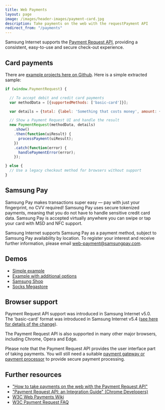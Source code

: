 ```yaml
---
title: Web Payments
layout: page
image: /images/header-images/payment-card.jpg
description: Take payments on the web with the requestPayment API
redirect_from: "/payments"
---
```

Samsung Internet supports the [Payment Request API](https://www.w3.org/TR/payment-request/), providing
a consistent, easy-to-use and secure check-out experience.

## Card payments

There are [example projects here on Github](https://github.com/SamsungInternet/examples). Here is a simple extracted sample:

```javascript
if (window.PaymentRequest) {

  // To accept debit and credit card payments
  var methodData = [{supportedMethods: ['basic-card']}];

  var details = {total: {label: 'Something that costs money', amount: {currency: 'GBP', value: '9.99'}}};

  // Show a Payment Request UI and handle the result
  new PaymentRequest(methodData, details)
    .show()
    .then(function(uiResult) {
      processPayment(uiResult);
    })
    .catch(function(error) {
      handlePaymentError(error);
    });

} else {
  // Use a legacy checkout method for browsers without support
}
```

## Samsung Pay

Samsung Pay makes transactions super easy — pay with just your fingerprint, no CVV required! Samsung Pay uses secure tokenized payments, meaning that you do not have to handle sensitive credit card data. Samsung Pay is accepted virtually anywhere you can swipe or tap your card with MSD and NFC support.

Samsung Internet supports Samsung Pay as a payment method, subject to Samsung Pay availability by location. To register your interest and receive further information, please email [web-payment@samsungpay.com](mailto:web-payment@samsungpay.com).

## Demos

* [Simple example](https://samsunginter.net/examples/payment-request-demo-simple/)
* [Example with additional options](https://samsunginter.net/examples/payment-request-demo-options/)
* [Samsung Shop](https://github.com/SamsungInternet/samsung-shop)
* [Socks Megastore](https://github.com/SamsungInternet/examples/tree/master/socks-megastore)

## Browser support

Payment Request API support was introduced in Samsung Internet v5.0. The 'basic-card' format was introduced in Samsung Internet v5.4 ([see here for details of the change](https://groups.google.com/a/chromium.org/forum/#!msg/blink-dev/IYRjdUKxCoM/8B-jp4g9AgAJ)).

The Payment Request API is also supported in many other major browsers, including Chrome, Opera and Edge.

Please note that the Payment Request API provides the user interface part of taking payments.
You will still need a suitable [payment gateway or payment processor](https://en.wikipedia.org/wiki/Payment_gateway)
to provide secure payment processing.

## Further resources

* ["How to take payments on the web with the Payment Request API"](https://medium.com/samsung-internet-dev/how-to-take-payments-on-the-web-with-the-payment-request-api-a523f6fc7c1f)
* ["Payment Request API: an Integration Guide" (Chrome Developers)](https://developers.google.com/web/fundamentals/discovery-and-monetization/payment-request/)
* [W3C Web Payments Wiki](https://github.com/w3c/webpayments/wiki)
* [W3C Payment Request FAQ](https://github.com/w3c/payment-request-info/wiki/FAQ)
